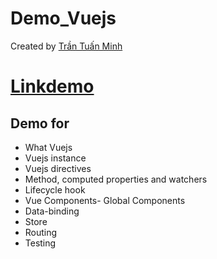 # Demo_Vuejs

Created by [Trần Tuấn Minh](https://github.com/minh71297)

# [Linkdemo](https://minh71297.github.io/Demo_Vue/)

## Demo for
- What Vuejs
- Vuejs instance
- Vuejs directives
- Method, computed properties and watchers
- Lifecycle hook
- Vue Components- Global Components
- Data-binding
- Store
- Routing
- Testing


